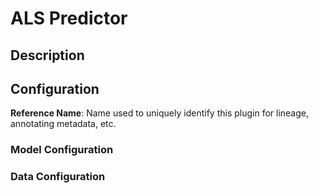 
# ALS Predictor

## Description

## Configuration
**Reference Name**: Name used to uniquely identify this plugin for lineage, annotating metadata, etc.

### Model Configuration

### Data Configuration
